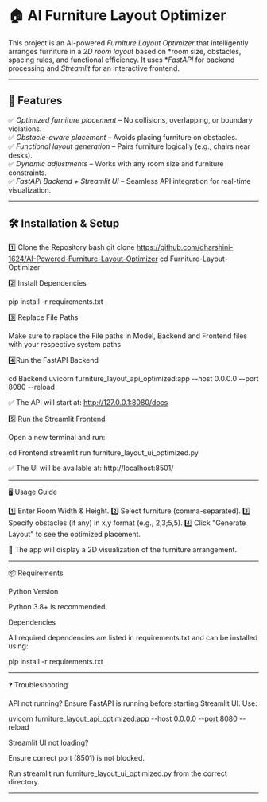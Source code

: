 # 🏠 AI Furniture Layout Optimizer

This project is an AI-powered *Furniture Layout Optimizer* that intelligently arranges furniture in a *2D room layout* based on *room size, obstacles, spacing rules, and functional efficiency. It uses **FastAPI* for backend processing and *Streamlit* for an interactive frontend.

---

## 🚀 Features
✅ *Optimized furniture placement* – No collisions, overlapping, or boundary violations.  
✅ *Obstacle-aware placement* – Avoids placing furniture on obstacles.  
✅ *Functional layout generation* – Pairs furniture logically (e.g., chairs near desks).  
✅ *Dynamic adjustments* – Works with any room size and furniture constraints.  
✅ *FastAPI Backend + Streamlit UI* – Seamless API integration for real-time visualization.  

---

## 🛠 Installation & Setup

1️⃣ Clone the Repository
bash
git clone https://github.com/dharshini-1624/AI-Powered-Furniture-Layout-Optimizer
cd Furniture-Layout-Optimizer

2️⃣ Install Dependencies

pip install -r requirements.txt

3️⃣ Replace File Paths 

Make sure to replace the File paths in Model, Backend and Frontend files with your respective system paths 

4️⃣Run the FastAPI Backend

cd Backend
uvicorn furniture_layout_api_optimized:app --host 0.0.0.0 --port 8080 --reload

✅ The API will start at: http://127.0.0.1:8080/docs

5️⃣ Run the Streamlit Frontend

Open a new terminal and run:

cd Frontend
streamlit run furniture_layout_ui_optimized.py

✅ The UI will be available at: http://localhost:8501/


---

🖥 Usage Guide

1️⃣ Enter Room Width & Height.
2️⃣ Select furniture (comma-separated).
3️⃣ Specify obstacles (if any) in x,y format (e.g., 2,3;5,5).
4️⃣ Click "Generate Layout" to see the optimized placement.

🔹 The app will display a 2D visualization of the furniture arrangement.

---

📦 Requirements

Python Version

Python 3.8+ is recommended.


Dependencies

All required dependencies are listed in requirements.txt and can be installed using:

pip install -r requirements.txt

---

❓ Troubleshooting

API not running?
Ensure FastAPI is running before starting Streamlit UI. Use:

uvicorn furniture_layout_api_optimized:app --host 0.0.0.0 --port 8080 --reload

Streamlit UI not loading?

Ensure correct port (8501) is not blocked.

Run streamlit run furniture_layout_ui_optimized.py from the correct directory.

---
